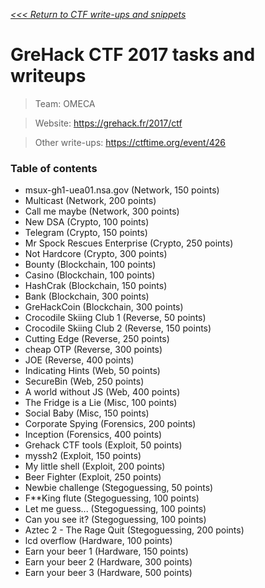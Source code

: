 _[<<< Return to CTF write-ups and snippets](https://github.com/nbrisset/CTF)_

# GreHack CTF 2017 tasks and writeups

> Team: OMECA

> Website: https://grehack.fr/2017/ctf

> Other write-ups: https://ctftime.org/event/426

### Table of contents

* msux-gh1-uea01.nsa.gov (Network, 150 points)
* Multicast (Network, 200 points)
* Call me maybe (Network, 300 points)
* New DSA (Crypto, 100 points)
* Telegram (Crypto, 150 points)
* Mr Spock Rescues Enterprise (Crypto, 250 points)
* Not Hardcore (Crypto, 300 points)
* Bounty (Blockchain, 100 points)
* Casino (Blockchain, 100 points)
* HashCrak (Blockchain, 150 points)
* Bank (Blockchain, 300 points)
* GreHackCoin (Blockchain, 300 points)
* Crocodile Skiing Club 1 (Reverse, 50 points)
* Crocodile Skiing Club 2 (Reverse, 150 points)
* Cutting Edge (Reverse, 250 points)
* cheap OTP (Reverse, 300 points)
* JOE (Reverse, 400 points)
* Indicating Hints (Web, 50 points)
* SecureBin (Web, 250 points)
* A world without JS (Web, 400 points)
* The Fridge is a Lie (Misc, 100 points)
* Social Baby (Misc, 150 points)
* Corporate Spying (Forensics, 200 points)
* Inception (Forensics, 400 points)
* Grehack CTF tools (Exploit, 50 points)
* myssh2 (Exploit, 150 points)
* My little shell (Exploit, 200 points)
* Beer Fighter (Exploit, 250 points)
* Newbie challenge (Stegoguessing, 50 points)
* F**King flute (Stegoguessing, 100 points)
* Let me guess... (Stegoguessing, 100 points)
* Can you see it? (Stegoguessing, 100 points)
* Aztec 2 - The Rage Quit (Stegoguessing, 200 points)
* lcd overflow (Hardware, 100 points)
* Earn your beer 1 (Hardware, 150 points)
* Earn your beer 2 (Hardware, 300 points)
* Earn your beer 3 (Hardware, 500 points)
